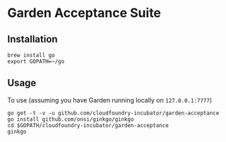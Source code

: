 # Garden Acceptance Suite

## Installation

```
brew install go
export GOPATH=~/go
```

## Usage

To use (assuming you have Garden running locally on `127.0.0.1:7777`)

```
go get -t -v -u github.com/cloudfoundry-incubator/garden-acceptance
go install github.com/onsi/ginkgo/ginkgo
cd $GOPATH/cloudfoundry-incubator/garden-acceptance
ginkgo
```

